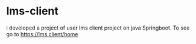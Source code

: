 # lms-client
i developed a project of user lms client project on java Springboot. To see go to https://lms.client/home
